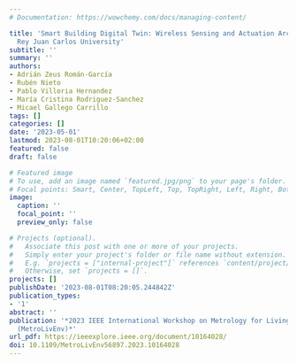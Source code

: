 ```yaml
---
# Documentation: https://wowchemy.com/docs/managing-content/

title: 'Smart Building Digital Twin: Wireless Sensing and Actuation Architecture at
  Rey Juan Carlos University'
subtitle: ''
summary: ''
authors:
- Adrián Zeus Román-García
- Rubén Nieto
- Pablo Villoria Hernandez
- María Cristina Rodriguez-Sanchez
- Micael Gallego Carrillo
tags: []
categories: []
date: '2023-05-01'
lastmod: 2023-08-01T10:20:06+02:00
featured: false
draft: false

# Featured image
# To use, add an image named `featured.jpg/png` to your page's folder.
# Focal points: Smart, Center, TopLeft, Top, TopRight, Left, Right, BottomLeft, Bottom, BottomRight.
image:
  caption: ''
  focal_point: ''
  preview_only: false

# Projects (optional).
#   Associate this post with one or more of your projects.
#   Simply enter your project's folder or file name without extension.
#   E.g. `projects = ["internal-project"]` references `content/project/deep-learning/index.md`.
#   Otherwise, set `projects = []`.
projects: []
publishDate: '2023-08-01T08:20:05.244842Z'
publication_types:
- '1'
abstract: ''
publication: '*2023 IEEE International Workshop on Metrology for Living Environment
  (MetroLivEnv)*'
url_pdf: https://ieeexplore.ieee.org/document/10164028/
doi: 10.1109/MetroLivEnv56897.2023.10164028
---
```

